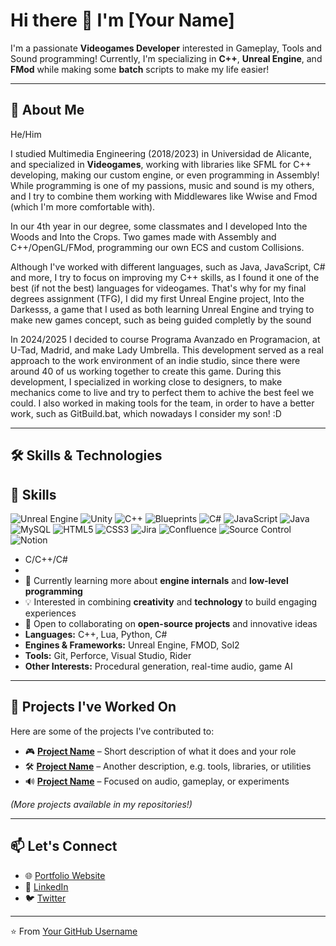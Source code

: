 # Hi there 👋 I'm [Your Name]

I'm a passionate **Videogames Developer** interested in Gameplay, Tools and Sound programming!
Currently, I'm specializing in **C++**, **Unreal Engine**, and **FMod** while making some **batch** scripts to make my life easier!

---

## 🚀 About Me

He/Him

  I studied Multimedia Engineering (2018/2023) in Universidad de Alicante, and specialized in **Videogames**, working with libraries like SFML for C++ developing, making our custom engine, or even programming in Assembly!
  While programming is one of my passions, music and sound is my others, and I try to combine them working with Middlewares like Wwise and Fmod (which I'm more comfortable with).

  In our 4th year in our degree, some classmates and I developed Into the Woods and Into the Crops. Two games made with Assembly and C++/OpenGL/FMod, programming our own ECS and custom Collisions. 

  Although I've worked with different languages, such as Java, JavaScript, C# and more, I try to focus on improving my C++ skills, as I found it one of the best (if not the best) languages for videogames.
  That's why for my final degrees assignment (TFG), I did my first Unreal Engine project, Into the Darkesss, a game that I used as both learning Unreal Engine and trying to make new games concept, such as being guided completly by the sound

  In 2024/2025 I decided to course Programa Avanzado en Programacion, at U-Tad, Madrid, and make Lady Umbrella. This development served as a real approach to the work environment of an indie studio, since there were around 40 of us working together to create this game.
  During this development, I specialized in working close to designers, to make mechanics come to live and try to perfect them to achive the best feel we could. I also worked in making tools for the team, in order to have a better work, such as GitBuild.bat, which nowadays I consider my son! :D

---

## 🛠️ Skills & Technologies
## 🧠 Skills

![Unreal Engine](https://img.shields.io/badge/Unreal%20Engine-000000?style=for-the-badge&logo=unrealengine&logoColor=white)
![Unity](https://img.shields.io/badge/Unity-100000?style=for-the-badge&logo=unity&logoColor=white)
![C++](https://img.shields.io/badge/C++-00599C?style=for-the-badge&logo=c%2b%2b&logoColor=white)
![Blueprints](https://img.shields.io/badge/Blueprints-6E4C13?style=for-the-badge&logo=unrealengine&logoColor=white)
![C#](https://img.shields.io/badge/C%23-239120?style=for-the-badge&logo=c-sharp&logoColor=white)
![JavaScript](https://img.shields.io/badge/JavaScript-F7DF1E?style=for-the-badge&logo=javascript&logoColor=black)
![Java](https://img.shields.io/badge/Java-007396?style=for-the-badge&logo=java&logoColor=white)
![MySQL](https://img.shields.io/badge/MySQL-4479A1?style=for-the-badge&logo=mysql&logoColor=white)
![HTML5](https://img.shields.io/badge/HTML5-E34F26?style=for-the-badge&logo=html5&logoColor=white)
![CSS3](https://img.shields.io/badge/CSS3-1572B6?style=for-the-badge&logo=css3&logoColor=white)
![Jira](https://img.shields.io/badge/Jira-0052CC?style=for-the-badge&logo=jira&logoColor=white)
![Confluence](https://img.shields.io/badge/Confluence-172B4D?style=for-the-badge&logo=confluence&logoColor=white)
![Source Control](https://img.shields.io/badge/Source%20Control-FF4500?style=for-the-badge&logo=git&logoColor=white)
![Notion](https://img.shields.io/badge/Notion-000000?style=for-the-badge&logo=notion&logoColor=white)

- C/C++/C#
- 
- 🌱 Currently learning more about **engine internals** and **low-level programming**  
- 💡 Interested in combining **creativity** and **technology** to build engaging experiences  
- 🤝 Open to collaborating on **open-source projects** and innovative ideas  
- **Languages:** C++, Lua, Python, C#  
- **Engines & Frameworks:** Unreal Engine, FMOD, Sol2  
- **Tools:** Git, Perforce, Visual Studio, Rider  
- **Other Interests:** Procedural generation, real-time audio, game AI  

---

## 📂 Projects I've Worked On
Here are some of the projects I've contributed to:

- 🎮 **[Project Name](https://github.com/your-repo)** – Short description of what it does and your role  
- 🛠️ **[Project Name](https://github.com/your-repo)** – Another description, e.g. tools, libraries, or utilities  
- 🔊 **[Project Name](https://github.com/your-repo)** – Focused on audio, gameplay, or experiments  

*(More projects available in my repositories!)*

---

## 📫 Let's Connect
- 🌐 [Portfolio Website](https://yourwebsite.com)  
- 💼 [LinkedIn](https://linkedin.com/in/yourprofile)  
- 🐦 [Twitter](https://twitter.com/yourprofile)  

---
⭐️ From [Your GitHub Username](https://github.com/your-username)

